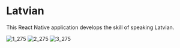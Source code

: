 # Latvian
This React Native application develops the skill of speaking Latvian.

![1_275](https://user-images.githubusercontent.com/55412563/126035941-5c942ca8-1682-4668-b3cf-6b1066f85dab.jpg)
![2_275](https://user-images.githubusercontent.com/55412563/126035943-3c300079-ab8c-4d22-ab3d-ed866ffec86a.jpg)
![3_275](https://user-images.githubusercontent.com/55412563/126035947-2a71ce71-cd99-444d-be6b-a307973495ff.jpg)
